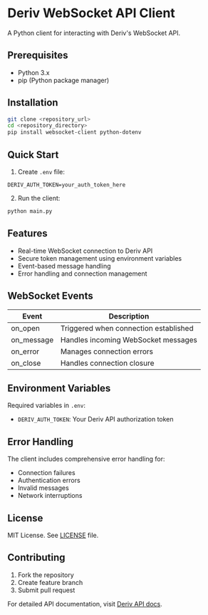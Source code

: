 # Deriv WebSocket API Client

A Python client for interacting with Deriv's WebSocket API.

## Prerequisites

- Python 3.x
- pip (Python package manager)

## Installation

```bash
git clone <repository_url>
cd <repository_directory>
pip install websocket-client python-dotenv
```

## Quick Start

1. Create `.env` file:
```plaintext
DERIV_AUTH_TOKEN=your_auth_token_here
```

2. Run the client:
```bash
python main.py
```

## Features

- Real-time WebSocket connection to Deriv API
- Secure token management using environment variables
- Event-based message handling
- Error handling and connection management

## WebSocket Events

| Event | Description |
|-------|-------------|
| on_open | Triggered when connection established |
| on_message | Handles incoming WebSocket messages |
| on_error | Manages connection errors |
| on_close | Handles connection closure |

## Environment Variables

Required variables in `.env`:
- `DERIV_AUTH_TOKEN`: Your Deriv API authorization token

## Error Handling

The client includes comprehensive error handling for:
- Connection failures
- Authentication errors
- Invalid messages
- Network interruptions

## License

MIT License. See [LICENSE](LICENSE) file.

## Contributing

1. Fork the repository
2. Create feature branch
3. Submit pull request

For detailed API documentation, visit [Deriv API docs](https://api.deriv.com).
